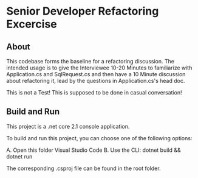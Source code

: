 # Senior Developer Refactoring Excercise

## About

This codebase forms the baseline for a refactoring discussion. The intended usage is to give the Interviewee 10-20 Minutes to familiarize with Application.cs and SqlRequest.cs and then have a 10 Minute discussion about refactoring it, lead by the questions in Application.cs's head doc.

This is not a Test!
This is supposed to be done in casual conversation!

## Build and Run

This project is a .net core 2.1 console application.

To build and run this project, you can choose one of the following options:

A. Open this folder Visual Studio Code
B. Use the CLI: dotnet build && dotnet run

The corresponding .csproj file can be found in the root folder.